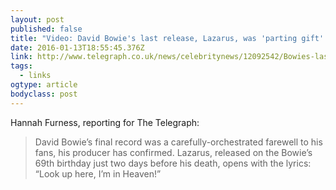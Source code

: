 ```yaml
---
layout: post 
published: false 
title: "Video: David Bowie's last release, Lazarus, was 'parting gift' for fans in carefully planned finale" 
date: 2016-01-13T18:55:45.376Z 
link: http://www.telegraph.co.uk/news/celebritynews/12092542/Bowies-last-album-was-parting-gift-for-fans-in-carefully-planned-finale.html 
tags:
  - links
ogtype: article 
bodyclass: post 
---
```


Hannah Furness, reporting for The Telegraph:

> David Bowie’s final record was a carefully-orchestrated farewell to his fans, his producer has confirmed. Lazarus, released on the Bowie’s 69th birthday just two days before his death, opens with the lyrics: “Look up here, I’m in Heaven!”